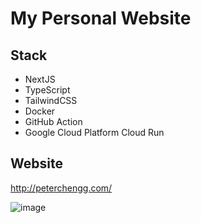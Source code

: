 # My Personal Website

## Stack
- NextJS 
- TypeScript
- TailwindCSS
- Docker 
- GitHub Action 
- Google Cloud Platform Cloud Run

## Website
 http://peterchengg.com/

![image](https://user-images.githubusercontent.com/46919822/120914753-c2e2b000-c6d2-11eb-82eb-e724be60f09f.png)

